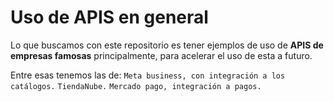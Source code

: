 # Uso de APIS en general

Lo que buscamos con este repositorio es tener ejemplos de uso de **APIS de empresas famosas**
principalmente, para acelerar el uso de esta a futuro.

Entre esas tenemos las de:
    `Meta business, con integración a los catálogos.`
    `TiendaNube.`
    `Mercado pago, integración a pagos.`
